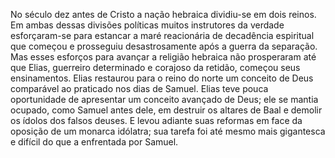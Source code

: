 ﻿No século dez antes de Cristo a nação hebraica dividiu-se em dois reinos. Em ambas dessas divisões políticas muitos instrutores da verdade esforçaram-se para estancar a maré reacionária de decadência espiritual que começou e prosseguiu desastrosamente após a guerra da separação. Mas esses esforços para avançar a religião hebraica não prosperaram até que Elias, guerreiro determinado e corajoso da retidão, começou seus ensinamentos. Elias restaurou para o reino do norte um conceito de Deus comparável ao praticado nos dias de Samuel. Elias teve pouca oportunidade de apresentar um conceito avançado de Deus; ele se mantia ocupado, como Samuel antes dele, em destruir os altares de Baal e demolir os ídolos dos falsos deuses. E levou adiante suas reformas em face da oposição de um monarca idólatra; sua tarefa foi até mesmo mais gigantesca e difícil do que a enfrentada por Samuel.